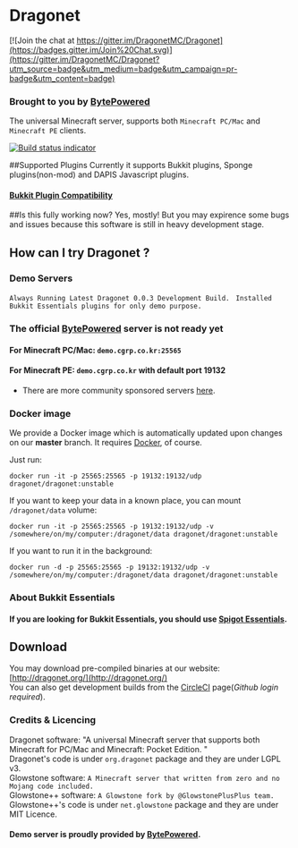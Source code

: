 Dragonet
========

[![Join the chat at https://gitter.im/DragonetMC/Dragonet](https://badges.gitter.im/Join%20Chat.svg)](https://gitter.im/DragonetMC/Dragonet?utm_source=badge&utm_medium=badge&utm_campaign=pr-badge&utm_content=badge)

### Brought to you by [BytePowered](http://www.bytepowered.com)

The universal Minecraft server, supports both `Minecraft PC/Mac` and `Minecraft PE` clients.  

[![Build status indicator](https://circleci.com/gh/DragonetMC/Dragonet/tree/master.svg?style=badge)](https://circleci.com/gh/DragonetMC/Dragonet/tree/master)  

##Supported Plugins
Currently it supports Bukkit plugins, Sponge plugins(non-mod) and DAPIS Javascript plugins. 

#### [Bukkit Plugin Compatibility](https://github.com/GlowstoneMC/Glowstone/wiki/Plugin-Compatibility)

##Is this fully working now?
Yes, mostly! But you may expirence some bugs and issues because this software is still in heavy development stage. 

## How can I try Dragonet ?

### Demo Servers
`Always Running Latest Dragonet 0.0.3 Development Build. `
`Installed Bukkit Essentials plugins for only demo purpose. `
### The official [BytePowered](http://www.bytepowered.com) server is not ready yet
#### For Minecraft PC/Mac: `demo.cgrp.co.kr:25565`
#### For Minecraft PE: `demo.cgrp.co.kr` with default port 19132

* There are more community sponsored servers [here](https://github.com/DragonetMC/Dragonet/wiki/Community-Servers).

### Docker image

We provide a Docker image which is automatically updated upon changes on our **master** branch.
It requires [Docker](https://docs.docker.com/engine/installation/), of course.

Just run:
```
docker run -it -p 25565:25565 -p 19132:19132/udp dragonet/dragonet:unstable
```

If you want to keep your data in a known place, you can mount `/dragonet/data` volume:
```
docker run -it -p 25565:25565 -p 19132:19132/udp -v /somewhere/on/my/computer:/dragonet/data dragonet/dragonet:unstable
```

If you want to run it in the background:
```
docker run -d -p 25565:25565 -p 19132:19132/udp -v /somewhere/on/my/computer:/dragonet/data dragonet/dragonet:unstable
```

### About Bukkit Essentials
#### If you are looking for Bukkit Essentials, you should use [Spigot Essentials](https://hub.spigotmc.org/jenkins/job/Spigot-Essentials/).

## Download
You may download pre-compiled binaries at our website:
[http://dragonet.org/](http://dragonet.org/)<br>
You can also get development builds from the [CircleCI](https://circleci.com/gh/DragonetMC/Dragonet/tree/master) page(*Github login required*).  

### Credits & Licencing
Dragonet software: "A universal Minecraft server that supports both Minecraft for PC/Mac and Minecraft: Pocket Edition. "<br>
Dragonet's code is under `org.dragonet` package and they are under LGPL v3. <br>
Glowstone software: `A Minecraft server that written from zero and no Mojang code included. `<br>
Glowstone++ software: `A Glowstone fork by @GlowstonePlusPlus team. `<br />
Glowstone++'s code is under `net.glowstone` package and they are under MIT Licence. <br>
#### Demo server is proudly provided by [BytePowered](http://www.bytepowered.com). <br>
